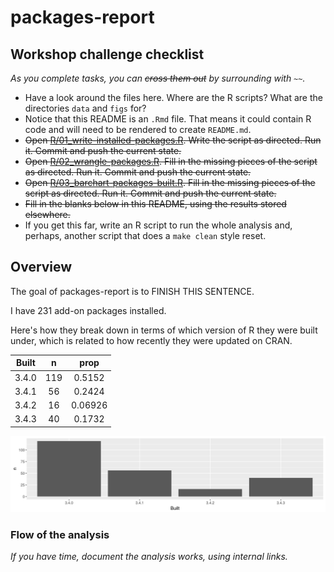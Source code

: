
<!-- README.md is generated from README.Rmd. Please edit that file -->
packages-report
===============

Workshop challenge checklist
----------------------------

*As you complete tasks, you can ~~cross them out~~ by surrounding with `~~`.*

-   Have a look around the files here. Where are the R scripts? What are the directories `data` and `figs` for?
-   Notice that this README is an `.Rmd` file. That means it could contain R code and will need to be rendered to create `README.md`.
-   ~~Open [R/01\_write-installed-packages.R](R/01_write-installed-packages.R). Write the script as directed. Run it. Commit and push the current state.~~
-   ~~Open [R/02\_wrangle-packages.R](R/02_wrangle-packages.R). Fill in the missing pieces of the script as directed. Run it. Commit and push the current state.~~
-   ~~Open [R/03\_barchart-packages-built.R](R/03_barchart-packages-built.R). Fill in the missing pieces of the script as directed. Run it. Commit and push the current state.~~
-   ~~Fill in the blanks below in this README, using the results stored elsewhere.~~
-   If you get this far, write an R script to run the whole analysis and, perhaps, another script that does a `make clean` style reset.

Overview
--------

The goal of packages-report is to FINISH THIS SENTENCE.

I have 231 add-on packages installed.

Here's how they break down in terms of which version of R they were built under, which is related to how recently they were updated on CRAN.

<table style="width:32%;">
<colgroup>
<col width="11%" />
<col width="8%" />
<col width="12%" />
</colgroup>
<thead>
<tr class="header">
<th align="center">Built</th>
<th align="center">n</th>
<th align="center">prop</th>
</tr>
</thead>
<tbody>
<tr class="odd">
<td align="center">3.4.0</td>
<td align="center">119</td>
<td align="center">0.5152</td>
</tr>
<tr class="even">
<td align="center">3.4.1</td>
<td align="center">56</td>
<td align="center">0.2424</td>
</tr>
<tr class="odd">
<td align="center">3.4.2</td>
<td align="center">16</td>
<td align="center">0.06926</td>
</tr>
<tr class="even">
<td align="center">3.4.3</td>
<td align="center">40</td>
<td align="center">0.1732</td>
</tr>
</tbody>
</table>

![](figs/build-barchart.png)

### Flow of the analysis

*If you have time, document the analysis works, using internal links.*
